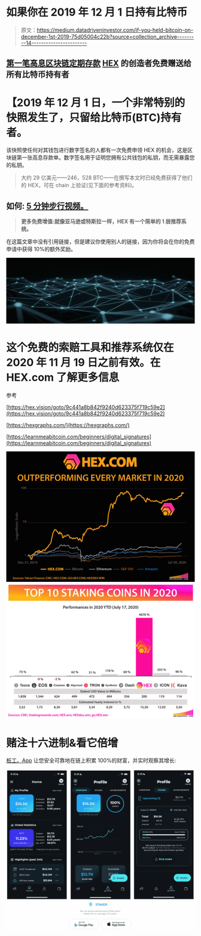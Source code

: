 # 如果你在 2019 年 12 月 1 日持有比特币

> 原文：<https://medium.datadriveninvestor.com/if-you-held-bitcoin-on-december-1st-2019-75d05004c22b?source=collection_archive---------14----------------------->

## [第一笔高息区块链定期存款](https://www.youtube.com/watch?v=LHbGPfhn3D8) [HEX](https://hex.com/) 的创造者免费赠送给所有比特币持有者

# 【2019 年 12 月 1 日，一个非常特别的快照发生了，只留给比特币(BTC)持有者。

该快照使任何对其钱包进行数字签名的人都有一次免费申领 HEX 的机会，这是区块链第一张高息存款单。数字签名用于证明您拥有公共钱包的私钥，而无需暴露您的私钥。

> 大约 29 亿美元——246，528 BTC——在撰写本文时已经免费获得了他们的 HEX，可在 chain 上验证(见下面的参考资料)。

## 如何: [5 分钟步行视频。](https://www.youtube.com/watch?v=LHbGPfhn3D8)

> **更多免费增值:就像亚马逊或特斯拉一样，HEX 有一个简单的 1 层推荐系统。**

在这篇文章中没有引用链接，但是建议你使用别人的链接，因为你将会在你的免费申请中获得 10%的额外奖励。

![](img/3937724a102ef4cc60ec8ad294474ee4.png)

# 这个免费的索赔工具和推荐系统仅在 2020 年 11 月 19 日之前有效。在 HEX.com 了解更多信息

参考

[https://hex.vision/goto/9c441a8b842f9240d623375f719c59e2](https://hex.vision/goto/9c441a8b842f9240d623375f719c59e2)

[https://hexgraphs.com/](https://hexgraphs.com/)

[https://learnmeabitcoin.com/beginners/digital_signatures](https://learnmeabitcoin.com/beginners/digital_signatures)

![](img/89499e26229fd325c1c8ca50f82c78df.png)![](img/6942a79892d6b4ec8d81e5061acabbc5.png)

# 赌注十六进制&看它倍增

[桩工。App](https://staker.app/invite/PQn8) 让您安全可靠地在链上积累 100%的财富，并实时观察其增长:

[![](img/9efe110fa899fa7ed6b1d4f5adeb64ce.png)](https://staker.app/invite/PQn8)
